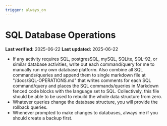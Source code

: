```yaml
---
trigger: always_on
---
```


# SQL Database Operations

**Last verified:** 2025-06-22
**Last updated:** 2025-06-22

- If any activity requires SQL, postgresSQL, mySQL, SQLite, SQL-92, or similar database activities, write out each command/query for me to manually run my own database platform. Also combine all SQL commands/queries and append them to single markdown file at "/docs/SQL-OPERATIONS.md" that writes comments for each SQL command/query and places the SQL commands/queries in Markdown fenced code blocks with the language set to SQL. Collectively, this file should be able to be used to rebuild the whole data structure from zero.
- Whatever queries change the database structure, you will provide the rollback queries.
- Whenever prompted to make changes to databases, always me if you should create a backup first.
